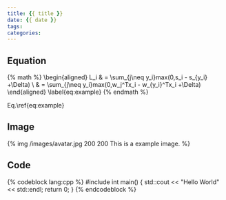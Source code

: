 ```yaml
---
title: {{ title }}
date: {{ date }}
tags:
categories:
---
```





<!-- more -->
## Equation
{% math %} 
\begin{aligned}
L_i  & =  \sum_{j\neq y_i}max(0,s_i - s_{y_i} +\Delta) \\
& =  \sum_{j\neq y_i}max(0,w_j^Tx_i - w_{y_i}^Tx_i +\Delta)
\end{aligned}
\label{eq:example}
{% endmath %}

Eq.\ref{eq:example}

## Image
{% img /images/avatar.jpg 200 200 This is a example image. %}

## Code
{% codeblock lang:cpp %}
#include <iostream>
int main()
{
	std::cout << "Hello World" << std::endl;
	return 0;
}
{% endcodeblock %}